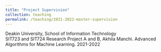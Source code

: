 ```yaml
---
title: "Project Supervision"
collection: teaching
permalink: /teaching/2021-2022-master-supervision
---
```


Deakin University, School of Information Technology\
SIT723 and SIT724 Research Project A and B, Akhila Manchi. Advanced Algorithms for Machine Learning. 2021-2022
